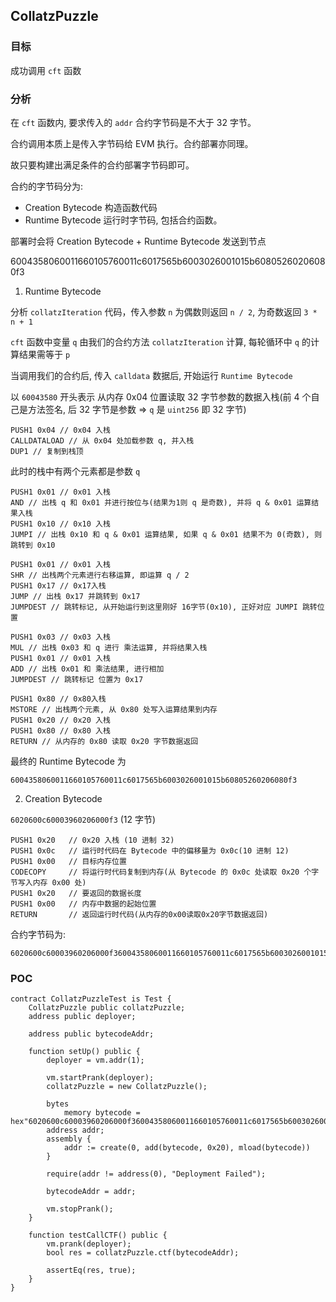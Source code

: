 ## CollatzPuzzle

### 目标

成功调用 `cft` 函数

### 分析

在 `cft` 函数内, 要求传入的 `addr` 合约字节码是不大于 32 字节。

合约调用本质上是传入字节码给 EVM 执行。合约部署亦同理。

故只要构建出满足条件的合约部署字节码即可。

合约的字节码分为:

- Creation Bytecode 构造函数代码
- Runtime Bytecode 运行时字节码, 包括合约函数。

部署时会将 Creation Bytecode + Runtime Bytecode 发送到节点

6004358060011660105760011c6017565b6003026001015b60805260206080f3

1. Runtime Bytecode

分析 `collatzIteration` 代码，传入参数 `n` 为偶数则返回 `n / 2`, 为奇数返回 `3 * n + 1`

`cft` 函数中变量 `q` 由我们的合约方法 `collatzIteration` 计算, 每轮循环中 `q` 的计算结果需等于 `p`

当调用我们的合约后, 传入 `calldata` 数据后, 开始运行 `Runtime Bytecode`

以 `60043580` 开头表示 从内存 0x04 位置读取 32 字节参数的数据入栈(前 4 个自己是方法签名, 后 32 字节是参数 => `q` 是 `uint256` 即 32 字节)

```
PUSH1 0x04 // 0x04 入栈
CALLDATALOAD // 从 0x04 处加载参数 q, 并入栈
DUP1 // 复制到栈顶
```

此时的栈中有两个元素都是参数 `q`

```
PUSH1 0x01 // 0x01 入栈
AND // 出栈 q 和 0x01 并进行按位与(结果为1则 q 是奇数), 并将 q & 0x01 运算结果入栈
PUSH1 0x10 // 0x10 入栈
JUMPI // 出栈 0x10 和 q & 0x01 运算结果, 如果 q & 0x01 结果不为 0(奇数), 则跳转到 0x10

PUSH1 0x01 // 0x01 入栈
SHR // 出栈两个元素进行右移运算, 即运算 q / 2
PUSH1 0x17 // 0x17入栈
JUMP // 出栈 0x17 并跳转到 0x17
JUMPDEST // 跳转标记, 从开始运行到这里刚好 16字节(0x10), 正好对应 JUMPI 跳转位置

PUSH1 0x03 // 0x03 入栈
MUL // 出栈 0x03 和 q 进行 乘法运算, 并将结果入栈
PUSH1 0x01 // 0x01 入栈
ADD // 出栈 0x01 和 乘法结果, 进行相加
JUMPDEST // 跳转标记 位置为 0x17

PUSH1 0x80 // 0x80入栈
MSTORE // 出栈两个元素, 从 0x80 处写入运算结果到内存
PUSH1 0x20 // 0x20 入栈
PUSH1 0x80 // 0x80 入栈
RETURN // 从内存的 0x80 读取 0x20 字节数据返回
```

最终的 Runtime Bytecode 为

```
6004358060011660105760011c6017565b6003026001015b60805260206080f3
```

2. Creation Bytecode

`6020600c60003960206000f3` (12 字节)

```
PUSH1 0x20   // 0x20 入栈 (10 进制 32)
PUSH1 0x0c   // 运行时代码在 Bytecode 中的偏移量为 0x0c(10 进制 12)
PUSH1 0x00   // 目标内存位置
CODECOPY     // 将运行时代码复制到内存(从 Bytecode 的 0x0c 处读取 0x20 个字节写入内存 0x00 处)
PUSH1 0x20   // 要返回的数据长度
PUSH1 0x00   // 内存中数据的起始位置
RETURN       // 返回运行时代码(从内存的0x00读取0x20字节数据返回)
```

合约字节码为:

```
6020600c60003960206000f36004358060011660105760011c6017565b6003026001015b60805260206080f3
```

### POC

```solidity
contract CollatzPuzzleTest is Test {
    CollatzPuzzle public collatzPuzzle;
    address public deployer;

    address public bytecodeAddr;

    function setUp() public {
        deployer = vm.addr(1);

        vm.startPrank(deployer);
        collatzPuzzle = new CollatzPuzzle();

        bytes
            memory bytecode = hex"6020600c60003960206000f36004358060011660105760011c6017565b6003026001015b60805260206080f3";
        address addr;
        assembly {
            addr := create(0, add(bytecode, 0x20), mload(bytecode))
        }

        require(addr != address(0), "Deployment Failed");

        bytecodeAddr = addr;

        vm.stopPrank();
    }

    function testCallCTF() public {
        vm.prank(deployer);
        bool res = collatzPuzzle.ctf(bytecodeAddr);

        assertEq(res, true);
    }
}

```
